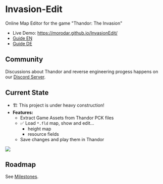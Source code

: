 # Invasion-Edit

Online Map Editor for the game "Thandor: The Invasion"

-   Live Demo: <https://morodar.github.io/InvasionEdit/>
-   [Guide EN](./docs/en/Guide-Invasion-Edit.md)
-   [Guide DE](./docs/de/Guide-Invasion-Edit.md)

## Community

Discussions about Thandor and reverse engineering progess happens on our [Discord Server](https://discord.gg/FEvKJ59).

## Current State

-   🏗️ This project is under heavy construction!
-   **Features:**
    -   Extract Game Assets from Thandor PCK files
    -   ✅ Load `*.fld` map, show and edit...
        -   height map
        -   resource fields
    -   Save changes and play them in Thandor

<img src="./docs/img/edit.gif">

## Roadmap

See [Milestones](https://github.com/Morodar/InvasionEdit/milestones).
